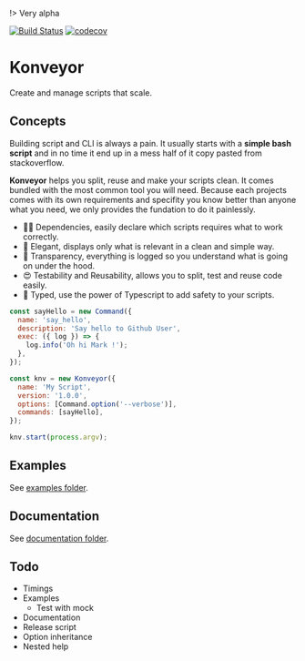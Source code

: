 !> Very alpha

[![Build Status](https://travis-ci.org/bodinsamuel/konveyor.svg?branch=master)](https://travis-ci.org/bodinsamuel/konveyor)
[![codecov](https://codecov.io/gh/bodinsamuel/konveyor/branch/master/graph/badge.svg)](https://codecov.io/gh/bodinsamuel/konveyor)

# Konveyor

Create and manage scripts that scale.

## Concepts

Building script and CLI is always a pain. It usually starts with a **simple bash script** and in no time it end up in a mess half of it copy pasted from stackoverflow.

**Konveyor** helps you split, reuse and make your scripts clean. It comes bundled with the most common tool you will need.
Because each projects comes with its own requirements and specifity you know better than anyone what you need, we only provides the fundation to do it painlessly.

- 👨‍👦 Dependencies, easily declare which scripts requires what to work correctly.
- 💅 Elegant, displays only what is relevant in a clean and simple way.
- 👀 Transparency, everything is logged so you understand what is going on under the hood.
- 😍 Testability and Reusability, allows you to split, test and reuse code easily.
- 🚀 Typed, use the power of Typescript to add safety to your scripts.

```javascript
const sayHello = new Command({
  name: 'say_hello',
  description: 'Say hello to Github User',
  exec: ({ log }) => {
    log.info('Oh hi Mark !');
  },
});

const knv = new Konveyor({
  name: 'My Script',
  version: '1.0.0',
  options: [Command.option('--verbose')],
  commands: [sayHello],
});

knv.start(process.argv);
```

## Examples

See [examples folder](./examples/).

## Documentation

See [documentation folder](./docs/).

## Todo

- Timings
- Examples
  - Test with mock
- Documentation
- Release script
- Option inheritance
- Nested help
